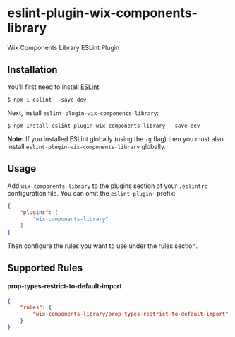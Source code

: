 # eslint-plugin-wix-components-library

Wix Components Library ESLint Plugin

## Installation

You'll first need to install [ESLint](http://eslint.org):

```
$ npm i eslint --save-dev
```

Next, install `eslint-plugin-wix-components-library`:

```
$ npm install eslint-plugin-wix-components-library --save-dev
```

**Note:** If you installed ESLint globally (using the `-g` flag) then you must also install `eslint-plugin-wix-components-library` globally.

## Usage

Add `wix-components-library` to the plugins section of your `.eslintrc` configuration file. You can omit the `eslint-plugin-` prefix:

```json
{
    "plugins": [
        "wix-components-library"
    ]
}
```


Then configure the rules you want to use under the rules section.
## Supported Rules

#### prop-types-restrict-to-default-import
```json
{
    "rules": {
        "wix-components-library/prop-types-restrict-to-default-import": 2
    }
}
```
